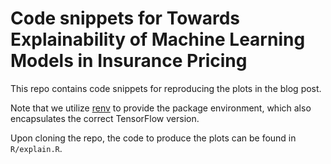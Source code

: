 
# Code snippets for Towards Explainability of Machine Learning Models in Insurance Pricing

<!-- badges: start -->
<!-- badges: end -->

This repo contains code snippets for reproducing the plots in the blog post.

Note that we utilize [renv](https://rstudio.github.io/renv/index.html) to provide
the package environment, which also encapsulates the correct TensorFlow version.

Upon cloning the repo, the code to produce the plots can be found in `R/explain.R`.
